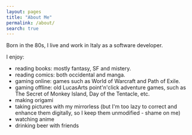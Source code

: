 ```yaml
---
layout: pages
title: "About Me"
permalink: /about/
search: true
---
```


Born in the 80s, I live and work in Italy as a software developer.

I enjoy:
  - reading books: mostly fantasy, SF and mistery.
  - reading comics: both occidental and manga.
  - gaming online: games such as World of Warcraft and Path of Exile.
  - gaming offline: old LucasArts point'n'click adventure games, such as The Secret of Monkey Island, Day of the Tentacle, etc.
  - making origami
  - taking pictures with my mirrorless (but I'm too lazy to correct and enhance them digitally, so I keep them unmodified - shame on me)
  - watching anime
  - drinking beer with friends
  
